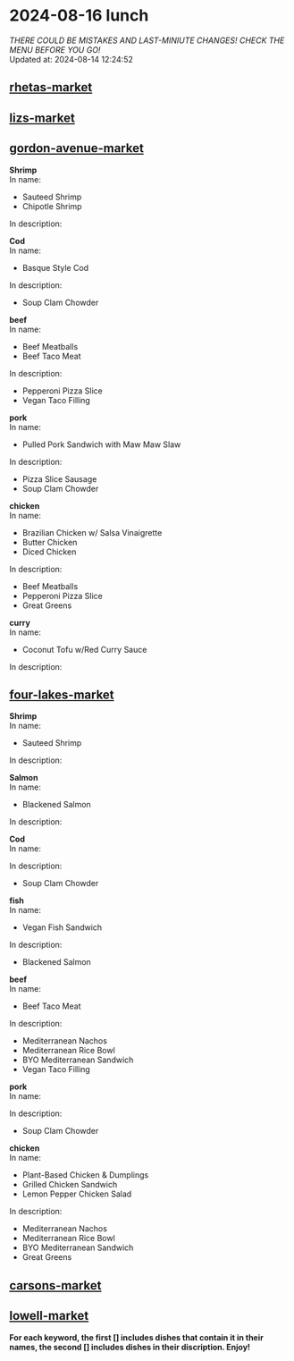# 2024-08-16 lunch  
*THERE COULD BE MISTAKES AND LAST-MINIUTE CHANGES! CHECK THE MENU BEFORE YOU GO!*  
Updated at: 2024-08-14 12:24:52  
## [rhetas-market](https://wisc-housingdining.nutrislice.com/menu/rhetas-market/lunch/2024-08-16)  
## [lizs-market](https://wisc-housingdining.nutrislice.com/menu/lizs-market/lunch/2024-08-16)  
## [gordon-avenue-market](https://wisc-housingdining.nutrislice.com/menu/gordon-avenue-market/lunch/2024-08-16)  
**Shrimp**  
In name:   
 - Sauteed Shrimp  
 - Chipotle Shrimp  
  
In description:   
  
**Cod**  
In name:   
 - Basque Style Cod  
  
In description:   
 - Soup Clam Chowder  
  
**beef**  
In name:   
 - Beef Meatballs  
 - Beef Taco Meat  
  
In description:   
 - Pepperoni Pizza Slice  
 - Vegan Taco Filling  
  
**pork**  
In name:   
 - Pulled Pork Sandwich with Maw Maw Slaw  
  
In description:   
 - Pizza Slice Sausage  
 - Soup Clam Chowder  
  
**chicken**  
In name:   
 - Brazilian Chicken w/ Salsa Vinaigrette  
 - Butter Chicken  
 - Diced Chicken  
  
In description:   
 - Beef Meatballs  
 - Pepperoni Pizza Slice  
 - Great Greens  
  
**curry**  
In name:   
 - Coconut Tofu w/Red Curry Sauce  
  
In description:   
  
## [four-lakes-market](https://wisc-housingdining.nutrislice.com/menu/four-lakes-market/lunch/2024-08-16)  
**Shrimp**  
In name:   
 - Sauteed Shrimp  
  
In description:   
  
**Salmon**  
In name:   
 - Blackened Salmon  
  
In description:   
  
**Cod**  
In name:   
  
In description:   
 - Soup Clam Chowder  
  
**fish**  
In name:   
 - Vegan Fish Sandwich  
  
In description:   
 - Blackened Salmon  
  
**beef**  
In name:   
 - Beef Taco Meat  
  
In description:   
 - Mediterranean Nachos  
 - Mediterranean Rice Bowl  
 - BYO Mediterranean Sandwich  
 - Vegan Taco Filling  
  
**pork**  
In name:   
  
In description:   
 - Soup Clam Chowder  
  
**chicken**  
In name:   
 - Plant-Based Chicken & Dumplings  
 - Grilled Chicken Sandwich  
 - Lemon Pepper Chicken Salad  
  
In description:   
 - Mediterranean Nachos  
 - Mediterranean Rice Bowl  
 - BYO Mediterranean Sandwich  
 - Great Greens  
  
## [carsons-market](https://wisc-housingdining.nutrislice.com/menu/carsons-market/lunch/2024-08-16)  
## [lowell-market](https://wisc-housingdining.nutrislice.com/menu/lowell-market/lunch/2024-08-16)  
  
**For each keyword, the first [] includes dishes that contain it in their names, the second [] includes dishes in their discription. Enjoy!**  
